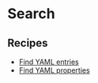 # Search

## Recipes

* [Find YAML entries](./findkey.md)
* [Find YAML properties](./findproperty.md)


